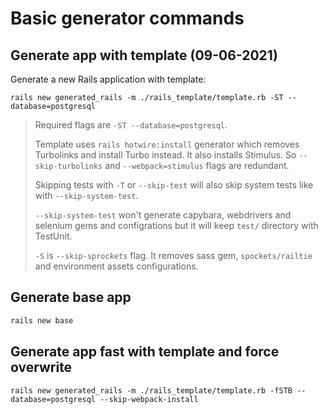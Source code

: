 # Basic generator commands

## Generate app with template (09-06-2021)
Generate a new Rails application with template:
```shell
rails new generated_rails -m ./rails_template/template.rb -ST --database=postgresql
```
> Required flags are `-ST --database=postgresql`.
> 
> Template uses `rails hotwire:install` generator which removes Turbolinks and install Turbo instead. It also installs Stimulus. So `--skip-turbolinks` and `--webpack=stimulus` flags are redundant.
>
> Skipping tests with `-T` or `--skip-test` will also skip system tests like with `--skip-system-test`.
> 
> `--skip-system-test` won't generate capybara, webdrivers and selenium gems and configrations but it will keep `test/` directory with TestUnit.
> 
> `-S` is `--skip-sprockets` flag. It removes sass gem, `spockets/railtie` and environment assets configurations.

## Generate base app
```bash
rails new base
```

## Generate app fast with template and force overwrite
```shell
rails new generated_rails -m ./rails_template/template.rb -fSTB --database=postgresql --skip-webpack-install
```
